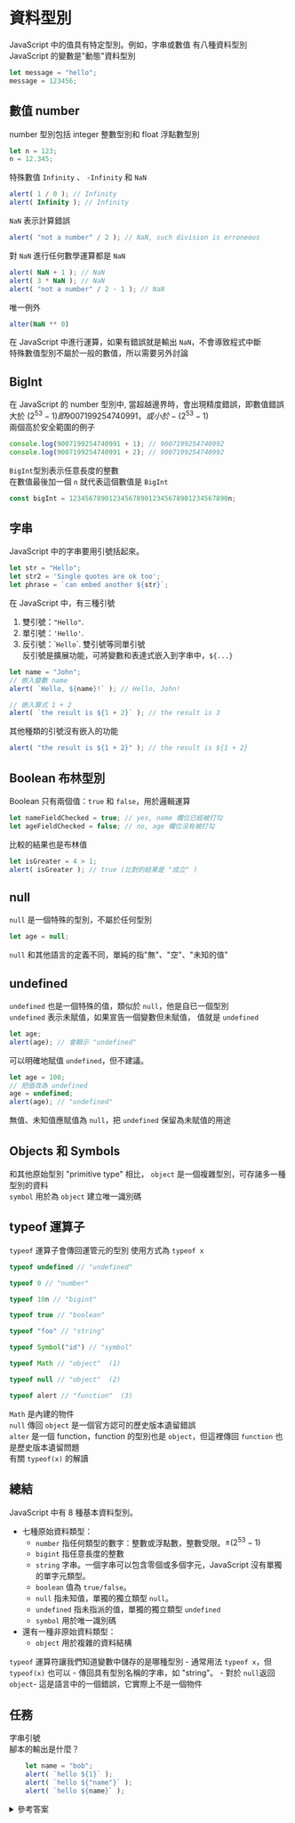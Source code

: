# 資料型別  
JavaScript 中的值具有特定型別。例如，字串或數值
有八種資料型別  
JavaScript 的變數是"動態"資料型別  
```javascript
let message = "hello";
message = 123456;
```
## 數值 number
number 型別包括 integer 整數型別和 float 浮點數型別
```javascript
let n = 123;
n = 12.345;
```
特殊數值 `Infinity` 、 `-Infinity` 和 `NaN`  
```javascript
alert( 1 / 0 ); // Infinity
alert( Infinity ); // Infinity
```
`NaN` 表示計算錯誤
```javascript
alert( "not a number" / 2 ); // NaN, such division is erroneous
```
對 `NaN` 進行任何數學運算都是 `NaN`  
```javascript
alert( NaN + 1 ); // NaN
alert( 3 * NaN ); // NaN
alert( "not a number" / 2 - 1 ); // NaN
```
唯一例外
```javascript
alter(NaN ** 0)
```
在 JavaScript 中進行運算，如果有錯誤就是輸出 `NaN`，不會導致程式中斷  
特殊數值型別不屬於一般的數值，所以需要另外討論  

## BigInt
在 JavaScript 的 number 型別中, 當超越邊界時，會出現精度錯誤，即數值錯誤  
大於 $(2^{53}-1)即 9007199254740991，或小於 -(2^{53}-1)$  
兩個高於安全範圍的例子  
```javascript
console.log(9007199254740991 + 1); // 9007199254740992
console.log(9007199254740991 + 2); // 9007199254740992
```
`BigInt`型別表示任意長度的整數  
在數值最後加一個 `n` 就代表這個數值是 `BigInt`
```javascript
const bigInt = 1234567890123456789012345678901234567890n;
```
## 字串  
JavaScript 中的字串要用引號括起來。
```javascript
let str = "Hello";
let str2 = 'Single quotes are ok too';
let phrase = `can embed another ${str}`;
```
在 JavaScript 中，有三種引號  
1. 雙引號：`"Hello"`.
2. 單引號：`'Hello'`.
3. 反引號：\``Hello`\`.
雙引號等同單引號  
反引號是擴展功能，可將變數和表達式嵌入到字串中，`${...}`  
```javascript
let name = "John";
// 嵌入變數 name
alert( `Hello, ${name}!` ); // Hello, John!

// 嵌入算式 1 + 2
alert( `the result is ${1 + 2}` ); // the result is 3
```
其他種類的引號沒有嵌入的功能  
```javascript
alert( "the result is ${1 + 2}" ); // the result is ${1 + 2} 
```
## Boolean 布林型別  
Boolean 只有兩個值：`true` 和 `false`，用於邏輯運算
```javascript
let nameFieldChecked = true; // yes, name 欄位已經被打勾
let ageFieldChecked = false; // no, age 欄位沒有被打勾
```
比較的結果也是布林值  
```javascript
let isGreater = 4 > 1;
alert( isGreater ); // true (比對的結果是 "成立" )
```
## null 
`null` 是一個特殊的型別，不屬於任何型別  
```javascript
let age = null;
```
`null` 和其他語言的定義不同，單純的指"無"、"空"、"未知的值"  

## undefined  
`undefined` 也是一個特殊的值，類似於 `null`，他是自已一個型別  
`undefined` 表示未賦值，如果宣告一個變數但未賦值， 值就是 `undefined`  
```javascript  
let age;
alert(age); // 會顯示 "undefined"
```  
可以明確地賦值 `undefined`，但不建議。
```javascript  
let age = 100;
// 把值改為 undefined
age = undefined;
alert(age); // "undefined"
``` 
無值、未知值應賦值為 `null`，把 `undefined` 保留為未賦值的用途  

## Objects 和 Symbols 
和其他原始型別 "primitive type" 相比， `object` 是一個複雜型別，可存諸多一種型別的資料  
`symbol` 用於為 `object` 建立唯一識別碼  

## typeof 運算子
`typeof` 運算子會傳回運管元的型別
使用方式為 `typeof x`
```javascript  
typeof undefined // "undefined"

typeof 0 // "number"

typeof 10n // "bigint"

typeof true // "boolean"

typeof "foo" // "string"

typeof Symbol("id") // "symbol"

typeof Math // "object"  (1)

typeof null // "object"  (2)

typeof alert // "function"  (3)
``` 
`Math` 是內建的物件  
`null` 傳回 `object` 是一個官方認可的歷史版本遺留錯誤  
`alter` 是一個 function，function 的型別也是 `object`，但這裡傳回 `function` 也是歷史版本遺留問題  
有關 `typeof(x)` 的解讀

## 總結  
JavaScript 中有 8 種基本資料型別。

- 七種原始資料類型：
    - `number` 指任何類型的數字：整數或浮點數，整數受限。$\pm(2^{53}-1)$
    - `bigint` 指任意長度的整數
    - `string` 字串。一個字串可以包含零個或多個字元，JavaScript 沒有單獨的單字元類型。
    - `boolean` 值為 `true/false`。
    - `null` 指未知值，單獨的獨立類型 `null`。
    - `undefined` 指未指派的值，單獨的獨立類型 `undefined`
    - `symbol` 用於唯一識別碼
- 還有一種非原始資料類型：
    - `object` 用於複雜的資料結構  

`typeof` 運算符讓我們知道變數中儲存的是哪種型別
    - 通常用法 `typeof x`，但 `typeof(x)` 也可以
    - 傳回具有型別名稱的字串，如 "string"。
    - 對於 `null`返回 `object`- 這是語言中的一個錯誤，它實際上不是一個物件
  
## 任務  
字串引號  
腳本的輸出是什麼？  
```javascript 
    let name = "bob";
    alert( `hello ${1}` ); 
    alert( `hello ${"name"}` ); 
    alert( `hello ${name}` ); 
```  
<details>
<summary>參考答案</summary> 

  ```JavaScript
    let name = "Ilya";

    // 運算式是數值 1
    alert( `hello ${1}` ); // hello 1

    // 運算式是字串 "name"
    alert( `hello ${"name"}` ); // hello name

    // 算式是變數, 所以把值嵌入
    alert( `hello ${name}` ); // hello Ilya
  ```
</details>